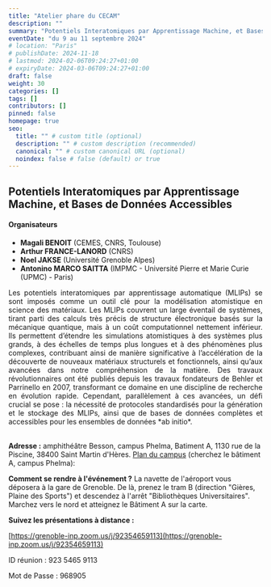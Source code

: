 ```yaml
---
title: "Atelier phare du CECAM"
description: ""
summary: "Potentiels Interatomiques par Apprentissage Machine, et Bases de Données Accessibles"
eventDate: "du 9 au 11 septembre 2024"
# location: "Paris"
# publishDate: 2024-11-18
# lastmod: 2024-02-06T09:24:27+01:00
# expiryDate: 2024-03-06T09:24:27+01:00
draft: false
weight: 30
categories: []
tags: []
contributors: []
pinned: false
homepage: true
seo:
  title: "" # custom title (optional)
  description: "" # custom description (recommended)
  canonical: "" # custom canonical URL (optional)
  noindex: false # false (default) or true
---
```


## Potentiels Interatomiques par Apprentissage Machine, et Bases de Données Accessibles

#### Organisateurs

- **Magali BENOIT** (CEMES, CNRS, Toulouse)
- **Arthur FRANCE-LANORD** (CNRS)
- **Noel JAKSE** (Université Grenoble Alpes)
- **Antonino MARCO SAITTA** (IMPMC - Université Pierre et Marie Curie (UPMC) - Paris)

<div align="justify">
Les potentiels interatomiques par apprentissage automatique (MLIPs) se sont imposés comme un outil clé pour la modélisation atomistique en science des matériaux. Les MLIPs couvrent un large éventail de systèmes, tirant parti des calculs très précis de structure électronique basés sur la mécanique quantique, mais à un coût computationnel nettement inférieur. Ils permettent d’étendre les simulations atomistiques à des systèmes plus grands, à des échelles de temps plus longues et à des phénomènes plus complexes, contribuant ainsi de manière significative à l’accélération de la découverte de nouveaux matériaux structurels et fonctionnels, ainsi qu’aux avancées dans notre compréhension de la matière. Des travaux révolutionnaires ont été publiés depuis les travaux fondateurs de Behler et Parrinello en 2007, transformant ce domaine en une discipline de recherche en évolution rapide. Cependant, parallèlement à ces avancées, un défi crucial se pose : la nécessité de protocoles standardisés pour la génération et le stockage des MLIPs, ainsi que de bases de données complètes et accessibles pour les ensembles de données *ab initio*.
</div>
<br/>

**Adresse :** amphithéâtre Besson, campus Phelma, Batiment A, 1130 rue de la Piscine, 38400 Saint Martin d'Hères. <a href="https://dropsu.sorbonne-universite.fr/s/gdMJ2o5FZtKn48Z" target="_blank">Plan du campus</a> (cherchez le bâtiment A, campus Phelma):

**Comment se rendre à l'événement ?** La navette de l'aéroport vous déposera à la gare de Grenoble. De là, prenez le tram B (direction "Gières, Plaine des Sports") et descendez à l'arrêt "Bibliothèques Universitaires". Marchez vers le nord et atteignez le Bâtiment A sur la carte.

**Suivez les présentations à distance :**

[https://grenoble-inp.zoom.us/j/92354659113](https://grenoble-inp.zoom.us/j/92354659113)

ID réunion : 923 5465 9113

Mot de Passe : 968905
